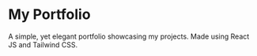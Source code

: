 # My Portfolio

A simple, yet elegant portfolio showcasing my projects. Made using React JS and Tailwind CSS.